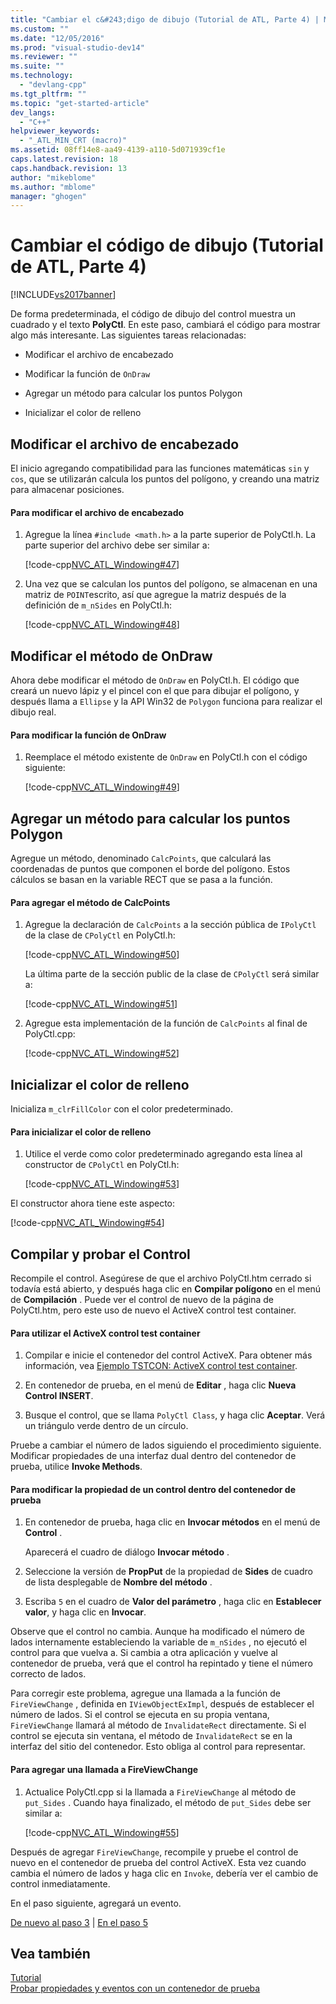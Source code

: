 ```yaml
---
title: "Cambiar el c&#243;digo de dibujo (Tutorial de ATL, Parte 4) | Microsoft Docs"
ms.custom: ""
ms.date: "12/05/2016"
ms.prod: "visual-studio-dev14"
ms.reviewer: ""
ms.suite: ""
ms.technology: 
  - "devlang-cpp"
ms.tgt_pltfrm: ""
ms.topic: "get-started-article"
dev_langs: 
  - "C++"
helpviewer_keywords: 
  - "_ATL_MIN_CRT (macro)"
ms.assetid: 08ff14e8-aa49-4139-a110-5d071939cf1e
caps.latest.revision: 18
caps.handback.revision: 13
author: "mikeblome"
ms.author: "mblome"
manager: "ghogen"
---
```

# Cambiar el c&#243;digo de dibujo (Tutorial de ATL, Parte 4)
[!INCLUDE[vs2017banner](../assembler/inline/includes/vs2017banner.md)]

De forma predeterminada, el código de dibujo del control muestra un cuadrado y el texto **PolyCtl**.  En este paso, cambiará el código para mostrar algo más interesante.  Las siguientes tareas relacionadas:  
  
-   Modificar el archivo de encabezado  
  
-   Modificar la función de `OnDraw`  
  
-   Agregar un método para calcular los puntos Polygon  
  
-   Inicializar el color de relleno  
  
## Modificar el archivo de encabezado  
 El inicio agregando compatibilidad para las funciones matemáticas `sin` y `cos`, que se utilizarán calcula los puntos del polígono, y creando una matriz para almacenar posiciones.  
  
#### Para modificar el archivo de encabezado  
  
1.  Agregue la línea `#include <math.h>` a la parte superior de PolyCtl.h.  La parte superior del archivo debe ser similar a:  
  
     [!code-cpp[NVC_ATL_Windowing#47](../atl/codesnippet/CPP/changing-the-drawing-code-atl-tutorial-part-4_1.cpp)]  
  
2.  Una vez que se calculan los puntos del polígono, se almacenan en una matriz de `POINT`escrito, así que agregue la matriz después de la definición de `m_nSides` en PolyCtl.h:  
  
     [!code-cpp[NVC_ATL_Windowing#48](../atl/codesnippet/CPP/changing-the-drawing-code-atl-tutorial-part-4_2.h)]  
  
## Modificar el método de OnDraw  
 Ahora debe modificar el método de `OnDraw` en PolyCtl.h.  El código que creará un nuevo lápiz y el pincel con el que para dibujar el polígono, y después llama a `Ellipse` y la API Win32 de `Polygon` funciona para realizar el dibujo real.  
  
#### Para modificar la función de OnDraw  
  
1.  Reemplace el método existente de `OnDraw` en PolyCtl.h con el código siguiente:  
  
     [!code-cpp[NVC_ATL_Windowing#49](../atl/codesnippet/CPP/changing-the-drawing-code-atl-tutorial-part-4_3.cpp)]  
  
## Agregar un método para calcular los puntos Polygon  
 Agregue un método, denominado `CalcPoints`, que calculará las coordenadas de puntos que componen el borde del polígono.  Estos cálculos se basan en la variable RECT que se pasa a la función.  
  
#### Para agregar el método de CalcPoints  
  
1.  Agregue la declaración de `CalcPoints` a la sección pública de `IPolyCtl` de la clase de `CPolyCtl` en PolyCtl.h:  
  
     [!code-cpp[NVC_ATL_Windowing#50](../atl/codesnippet/CPP/changing-the-drawing-code-atl-tutorial-part-4_4.h)]  
  
     La última parte de la sección public de la clase de `CPolyCtl` será similar a:  
  
     [!code-cpp[NVC_ATL_Windowing#51](../atl/codesnippet/CPP/changing-the-drawing-code-atl-tutorial-part-4_5.h)]  
  
2.  Agregue esta implementación de la función de `CalcPoints` al final de PolyCtl.cpp:  
  
     [!code-cpp[NVC_ATL_Windowing#52](../atl/codesnippet/CPP/changing-the-drawing-code-atl-tutorial-part-4_6.cpp)]  
  
## Inicializar el color de relleno  
 Inicializa `m_clrFillColor` con el color predeterminado.  
  
#### Para inicializar el color de relleno  
  
1.  Utilice el verde como color predeterminado agregando esta línea al constructor de `CPolyCtl` en PolyCtl.h:  
  
     [!code-cpp[NVC_ATL_Windowing#53](../atl/codesnippet/CPP/changing-the-drawing-code-atl-tutorial-part-4_7.h)]  
  
 El constructor ahora tiene este aspecto:  
  
 [!code-cpp[NVC_ATL_Windowing#54](../atl/codesnippet/CPP/changing-the-drawing-code-atl-tutorial-part-4_8.h)]  
  
## Compilar y probar el Control  
 Recompile el control.  Asegúrese de que el archivo PolyCtl.htm cerrado si todavía está abierto, y después haga clic en **Compilar polígono** en el menú de **Compilación** .  Puede ver el control de nuevo de la página de PolyCtl.htm, pero este uso de nuevo el ActiveX control test container.  
  
#### Para utilizar el ActiveX control test container  
  
1.  Compilar e inicie el contenedor del control ActiveX.  Para obtener más información, vea [Ejemplo TSTCON: ActiveX control test container](../top/visual-cpp-samples.md).  
  
2.  En contenedor de prueba, en el menú de **Editar** , haga clic **Nueva Control INSERT**.  
  
3.  Busque el control, que se llama `PolyCtl Class`, y haga clic **Aceptar**.  Verá un triángulo verde dentro de un círculo.  
  
 Pruebe a cambiar el número de lados siguiendo el procedimiento siguiente.  Modificar propiedades de una interfaz dual dentro del contenedor de prueba, utilice **Invoke Methods**.  
  
#### Para modificar la propiedad de un control dentro del contenedor de prueba  
  
1.  En contenedor de prueba, haga clic en **Invocar métodos** en el menú de **Control** .  
  
     Aparecerá el cuadro de diálogo **Invocar método** .  
  
2.  Seleccione la versión de **PropPut** de la propiedad de **Sides** de cuadro de lista desplegable de **Nombre del método** .  
  
3.  Escriba `5` en el cuadro de **Valor del parámetro** , haga clic en **Establecer valor**, y haga clic en **Invocar**.  
  
 Observe que el control no cambia.  Aunque ha modificado el número de lados internamente estableciendo la variable de `m_nSides` , no ejecutó el control para que vuelva a.  Si cambia a otra aplicación y vuelve al contenedor de prueba, verá que el control ha repintado y tiene el número correcto de lados.  
  
 Para corregir este problema, agregue una llamada a la función de `FireViewChange` , definida en `IViewObjectExImpl`, después de establecer el número de lados.  Si el control se ejecuta en su propia ventana, `FireViewChange` llamará al método de `InvalidateRect` directamente.  Si el control se ejecuta sin ventana, el método de `InvalidateRect` se en la interfaz del sitio del contenedor.  Esto obliga al control para representar.  
  
#### Para agregar una llamada a FireViewChange  
  
1.  Actualice PolyCtl.cpp si la llamada a `FireViewChange` al método de `put_Sides` .  Cuando haya finalizado, el método de `put_Sides` debe ser similar a:  
  
     [!code-cpp[NVC_ATL_Windowing#55](../atl/codesnippet/CPP/changing-the-drawing-code-atl-tutorial-part-4_9.cpp)]  
  
 Después de agregar `FireViewChange`, recompile y pruebe el control de nuevo en el contenedor de prueba del control ActiveX.  Esta vez cuando cambia el número de lados y haga clic en `Invoke`, debería ver el cambio de control inmediatamente.  
  
 En el paso siguiente, agregará un evento.  
  
 [De nuevo al paso 3](../atl/adding-a-property-to-the-control-atl-tutorial-part-3.md) &#124; [En el paso 5](../atl/adding-an-event-atl-tutorial-part-5.md)  
  
## Vea también  
 [Tutorial](../atl/active-template-library-atl-tutorial.md)   
 [Probar propiedades y eventos con un contenedor de prueba](../mfc/testing-properties-and-events-with-test-container.md)
